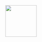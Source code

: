 <div id="header" align="center">
  <img src="https://media.giphy.com/media/3o7btMCltyDvSgF92E/giphy.gif" width="100"/>
</div>

<img src="https://komarev.com/ghpvc/?username=Us3rL0sT&style=flat-square&color=blue" alt=""/>
<!--
**Us3rL0sT/Us3rL0sT** is a ✨ _special_ ✨ repository because its `README.md` (this file) appears on your GitHub profile.

Here are some ideas to get you started:

- 🔭 I’m currently working on ...
- 🌱 I’m currently learning ...
- 👯 I’m looking to collaborate on ...
- 🤔 I’m looking for help with ...
- 💬 Ask me about ...
- 📫 How to reach me: ...
- 😄 Pronouns: ...
- ⚡ Fun fact: ...
-->
